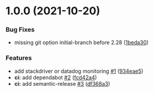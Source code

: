 # 1.0.0 (2021-10-20)


### Bug Fixes

* missing git option initial-branch before 2.28 ([1beda30](https://github.com/jnahelou/cookiecutter-gcf-python/commit/1beda3054200fb058e65acac19282e8b1f1b6096))


### Features

* add stackdriver or datadog monitoring [#1](https://github.com/jnahelou/cookiecutter-gcf-python/issues/1) ([934eae5](https://github.com/jnahelou/cookiecutter-gcf-python/commit/934eae5d05fe57a5c112a354f2d799b990e67d9f))
* **ci:** add dependabot [#2](https://github.com/jnahelou/cookiecutter-gcf-python/issues/2) ([fcd42a4](https://github.com/jnahelou/cookiecutter-gcf-python/commit/fcd42a43a8bfa367578d4353899a39f18cf0196a))
* **ci:** add semantic-release [#3](https://github.com/jnahelou/cookiecutter-gcf-python/issues/3) ([df368a3](https://github.com/jnahelou/cookiecutter-gcf-python/commit/df368a39c9527864e70e8232b0b841b1a55bf64a))
